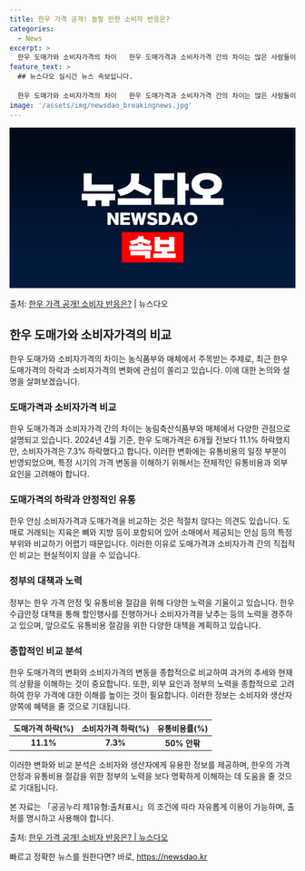 ```yaml
---
title: 한우 가격 공개! 놀랄 만한 소비자 반응은?
categories:
  - News
excerpt: >
  한우 도매가와 소비자가격의 차이   한우 도매가격과 소비자가격 간의 차이는 많은 사람들이 관심을 갖는 주제입…
feature_text: >
  ## 뉴스다오 실시간 뉴스 속보입니다.

  한우 도매가와 소비자가격의 차이   한우 도매가격과 소비자가격 간의 차이는 많은 사람들이 관심을 갖는 주제입…
image: '/assets/img/newsdao_breakingnews.jpg'
---
```


![뉴스다오 속보](/assets/img/newsdao_breakingnews.jpg)

<p>출처: <a href="https://newsdao.kr/4631" rel="dofollow">한우 가격 공개! 소비자 반응은?</a> | 뉴스다오</p>

<h2 data-ke-size="size26">한우 도매가와 소비자가격의 비교</h2>
<p data-ke-size="size16">한우 도매가와 소비자가격의 차이는 농식품부와 매체에서 주목받는 주제로, 최근 한우 도매가격의 하락과 소비자가격의 변화에 관심이 쏠리고 있습니다. 이에 대한 논의와 설명을 살펴보겠습니다.</p>

<h3>도매가격과 소비자가격 비교</h3>
<p data-ke-size="size16">한우 도매가격과 소비자가격 간의 차이는 농림축산식품부와 매체에서 다양한 관점으로 설명되고 있습니다. 2024년 4월 기준, 한우 도매가격은 6개월 전보다 11.1% 하락했지만, 소비자가격은 7.3% 하락했다고 합니다. 이러한 변화에는 유통비용의 일정 부분이 반영되었으며, 특정 시기의 가격 변동을 이해하기 위해서는 전체적인 유통비용과 외부 요인을 고려해야 합니다.</p>

<h3>도매가격의 하락과 안정적인 유통</h3>
<p data-ke-size="size16">한우 안심 소비자가격과 도매가격을 비교하는 것은 적절치 않다는 의견도 있습니다. 도매로 거래되는 지육은 뼈와 지방 등이 포함되어 있어 소매에서 제공되는 안심 등의 특정 부위와 비교하기 어렵기 때문입니다. 이러한 이유로 도매가격과 소비자가격 간의 직접적인 비교는 현실적이지 않을 수 있습니다.</p>

<h3>정부의 대책과 노력</h3>
<p data-ke-size="size16">정부는 한우 가격 안정 및 유통비용 절감을 위해 다양한 노력을 기울이고 있습니다. 한우 수급안정 대책을 통해 할인행사를 진행하거나 소비자가격을 낮추는 등의 노력을 경주하고 있으며, 앞으로도 유통비용 절감을 위한 다양한 대책을 계획하고 있습니다.</p>

<h3>종합적인 비교 분석</h3>
<p data-ke-size="size16">한우 도매가격의 변화와 소비자가격의 변동을 종합적으로 비교하여 과거의 추세와 현재의 상황을 이해하는 것이 중요합니다. 또한, 외부 요인과 정부의 노력을 종합적으로 고려하여 한우 가격에 대한 이해를 높이는 것이 필요합니다. 이러한 정보는 소비자와 생산자 양쪽에 혜택을 줄 것으로 기대됩니다.</p>

<table>
  <thead>
    <tr>
      <th>도매가격 하락(%)</th>
      <th>소비자가격 하락(%)</th>
      <th>유통비용률(%)</th>
    </tr>
  </thead>
  <tbody>
    <tr>
      <td style="text-align: center; height: 17px;"><b>11.1%</b></td>
      <td style="text-align: center; height: 17px;"><b>7.3%</b></td>
      <td style="text-align: center; height: 17px;"><b>50% 안팎</b></td>
    </tr>
  </tbody>
</table>

<p data-ke-size="size16">이러한 변화와 비교 분석은 소비자와 생산자에게 유용한 정보를 제공하며, 한우의 가격 안정과 유통비용 절감을 위한 정부의 노력을 보다 명확하게 이해하는 데 도움을 줄 것으로 기대됩니다.</p>

<p data-ke-size="size16">본 자료는 「공공누리 제1유형:출처표시」의 조건에 따라 자유롭게 이용이 가능하며, 출처를 명시하고 사용해야 합니다.</p>
<p data-ke-size="size16">출처: <a href="https://newsdao.kr/4631">한우 가격 공개! 소비자 반응은? | 뉴스다오</a></p> 

빠르고 정확한 뉴스를 원한다면? 바로, <a href="https://newsdao.kr" rel="dofollow">https://newsdao.kr</a>


    
